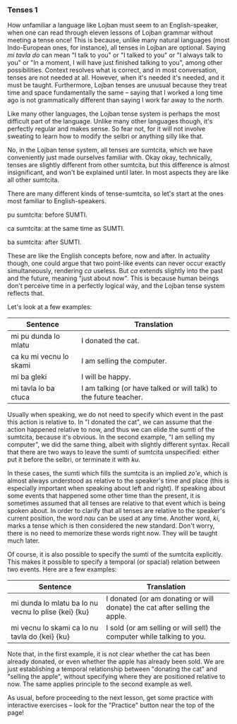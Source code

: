 ### Tenses 1

How unfamiliar a language like Lojban must seem to an English-speaker, when one can read through eleven lessons of Lojban grammar without meeting a tense once!
This is because, unlike many natural languages (most Indo-European ones, for instance), all tenses in Lojban are optional.
Saying _mi tavla do_ can mean "I talk to you" or "I talked to you" or "I always talk to you" or "In a moment, I will have just finished talking to you", among other possibilities.
Context resolves what is correct, and in most conversation, tenses are not needed at all.
However, when it's needed it's needed, and it must be taught.
Furthermore, Lojban tenses are unusual because they treat time and space fundamentally the same &ndash; saying that I worked a long time ago is not grammatically different than saying I work far away to the north.

Like many other languages, the Lojban tense system is perhaps the most difficult part of the language.
Unlike many other languages though, it's perfectly regular and makes sense.
So fear not, for it will not involve sweating to learn how to modify the selbri or anything silly like that.

No, in the Lojban tense system, all tenses are sumtcita, which we have conveniently just made ourselves familiar with.
Okay okay, technically, tenses are slightly different from other sumtcita, but this difference is almost insignificant, and won't be explained until later.
In most aspects they are like all other sumtcita.
<!--In most aspects they are like all other sumtcita; they are terminated by ku, just like **BAI**.-->

There are many different kinds of tense-sumtcita, so let's start at the ones most familiar to English-speakers.

<span class="definition-head">pu</span> sumtcita: before SUMTI.

<span class="definition-head">ca</span> sumtcita: at the same time as SUMTI.

<span class="definition-head">ba</span> sumtcita: after SUMTI.

These are like the English concepts before, now and after.
In actuality though, one could argue that two point-like events can never occur exactly simultaneously, rendering _ca_ useless.
But _ca_ extends slightly into the past and the future, meaning "just about now".
This is because human beings don't perceive time in a perfectly logical way, and the Lojban tense system reflects that.

Let's look at a few examples:

|Sentence|Translation|
|--------|-----------|
|mi pu dunda lo mlatu|<span class="spoiler-answer">I donated the cat.</span>|
|ca ku mi vecnu lo skami|<span class="spoiler-answer">I am selling the computer.</span>|
|mi ba gleki|<span class="spoiler-answer">I will be happy.</span>|
|mi tavla lo ba ctuca|<span class="spoiler-answer">I am talking (or have talked or will talk) to the future teacher.</span>|

Usually when speaking, we do not need to specify which event in the past this action is relative to.
In "I donated the cat", we can assume that the action happened relative to now, and thus we can elide the sumti of the sumtcita, because it's obvious.
In the second example, "I am selling my computer", we did the same thing, albeit with slightly different syntax.
Recall that there are two ways to leave the sumti of sumtcita unspecified: either put it before the selbri, or terminate it with _ku_.

In these cases, the sumti which fills the sumtcita is an implied _zo'e_, which is almost always understood as relative to the speaker's time and place (this is especially important when speaking about left and right).
If speaking about some events that happened some other time than the present, it is sometimes assumed that all tenses are relative to that event which is being spoken about.
In order to clarify that all tenses are relative to the speaker's current position, the word _nau_ can be used at any time.
Another word, _ki_, marks a tense which is then considered the new standard.
Don't worry, there is no need to memorize these words right now.
They will be taught much later.

Of course, it is also possible to specify the sumti of the sumtcita explicitly.
This makes it possible to specify a temporal (or spacial) relation between two events.
Here are a few examples:

|Sentence|Translation|
|--------|-----------|
|mi dunda lo mlatu ba lo nu vecnu lo plise {kei} {ku}|<span class="spoiler-answer">I donated (or am donating or will donate) the cat after selling the apple.</span>|
|mi vecnu lo skami ca lo nu tavla do {kei} {ku}|<span class="spoiler-answer">I sold (or am selling or will sell) the computer while talking to you.</span>|

Note that, in the first example, it is not clear whether the cat has been already donated, or even whether the apple has already been sold.
We are just establishing a temporal relationship between "donating the cat" and "selling the apple", without specifying where they are positioned relative to now.
The same applies principle to the second example as well.

<!--Side note: It was actually suggested making the Lojban tense system relativistic. That idea, however, was dropped, because it is counter-intuitive, and would mean that to learn Lojban, one would have to learn the theory of relativity first.-->

<!-- TODO: add a few "offline" examples? -->

As usual, before proceeding to the next lesson, get some practice with interactive exercises &ndash; look for the "Practice" button near the top of the page!
